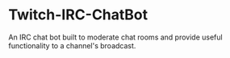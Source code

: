 # Twitch-IRC-ChatBot
An IRC chat bot built to moderate chat rooms and provide useful functionality to a channel's broadcast.

